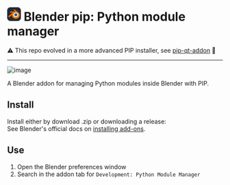 # <img src="https://raw.githubusercontent.com/tandpfun/skill-icons/59059d9d1a2c092696dc66e00931cc1181a4ce1f/icons/Blender-Dark.svg" width="32" style="max-width: 100%;"> Blender pip: Python module manager

⚠️ This repo evolved in a more advanced PIP installer, see [pip-qt-addon](https://github.com/hannesdelbeke/pip-qt-addon/) 🚀

---

<img width="490" alt="image" src="https://user-images.githubusercontent.com/3758308/190018745-52fb472c-79a9-46ea-ab85-cf3ab4843ffc.png">

A Blender addon for managing Python modules inside Blender with PIP. 

## Install
Install either by download .zip or downloading a release:  
See Blender's official docs on [installing add-ons](https://docs.blender.org/manual/en/latest/editors/preferences/addons.html#installing-add-ons).

## Use
1. Open the Blender preferences window  
2. Search in the addon tab for `Development: Python Module Manager`
